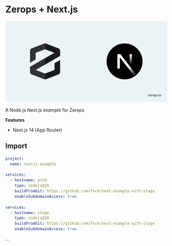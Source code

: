 # Zerops + Next.js

![Header Image](public/ZeropsNextjs.png)

A Node.js Next.js example for Zerops

**Features**

- Next.js 14 (App Router)

## Import

```yaml
project:
  name: nextjs-example

services:
  - hostname: prod
    type: nodejs@20
    buildFromGit: https://github.com/fxck/next-example-with-stage
    enableSubdomainAccess: true

services:
  - hostname: stage
    type: nodejs@20
    buildFromGit: https://github.com/fxck/next-example-with-stage
    enableSubdomainAccess: true
```

...
